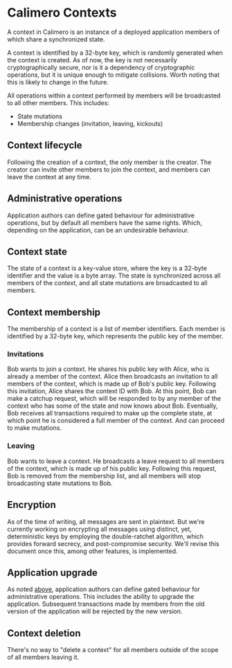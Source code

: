 # Calimero Contexts

A context in Calimero is an instance of a deployed application members of which share a synchronized state.

A context is identified by a 32-byte key, which is randomly generated when the context is created. As of now, the key is not necessarily cryptographically secure, nor is it a dependency of cryptographic operations, but it is unique enough to mitigate collisions. Worth noting that this is likely to change in the future.

All operations within a context performed by members will be broadcasted to all other members. This includes:

- State mutations
- Membership changes (invitation, leaving, kickouts)

## Context lifecycle

Following the creation of a context, the only member is the creator. The creator can invite other members to join the context, and members can leave the context at any time.

## Administrative operations

Application authors can define gated behaviour for administrative operations, but by default all members have the same rights. Which, depending on the application, can be an undesirable behaviour.

## Context state

The state of a context is a key-value store, where the key is a 32-byte identifier and the value is a byte array. The state is synchronized across all members of the context, and all state mutations are broadcasted to all members.

## Context membership

The membership of a context is a list of member identifiers. Each member is identified by a 32-byte key, which represents the public key of the member.

### Invitations

Bob wants to join a context. He shares his public key with Alice, who is already a member of the context. Alice then broadcasts an invitation to all members of the context, which is made up of Bob's public key. Following this invitation, Alice shares the context ID with Bob. At this point, Bob can make a catchup request, which will be responded to by any member of the context who has some of the state and now knows about Bob. Eventually, Bob receives all transactions required to make up the complete state, at which point he is considered a full member of the context. And can proceed to make mutations.

### Leaving

Bob wants to leave a context. He broadcasts a leave request to all members of the context, which is made up of his public key. Following this request, Bob is removed from the membership list, and all members will stop broadcasting state mutations to Bob.

## Encryption

As of the time of writing, all messages are sent in plaintext. But we're currently working on encrypting all messages using distinct, yet, deterministic keys by employing the double-ratchet algorithm, which provides forward secrecy, and post-compromise security. We'll revise this document once this, among other features, is implemented.

## Application upgrade

As noted [above](#administrative-operations), application authors can define gated behaviour for administrative operations. This includes the ability to upgrade the application. Subsequent transactions made by members from the old version of the application will be rejected by the new version.

## Context deletion

There's no way to "delete a context" for all members outside of the scope of all members leaving it.
